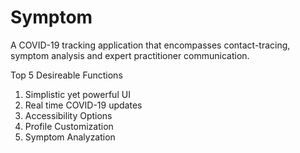 # Symptom
A COVID-19 tracking application that encompasses contact-tracing, symptom analysis and expert practitioner communication.

Top 5 Desireable Functions
1. Simplistic yet powerful UI
2. Real time COVID-19 updates
3. Accessibility Options
4. Profile Customization
5. Symptom Analyzation
